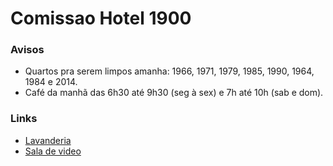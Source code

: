 # Comissao Hotel 1900

### Avisos
- Quartos pra serem limpos amanha: 1966, 1971, 1979, 1985, 1990, 1964, 1984 e 2014.
- Café da manhã das 6h30 até 9h30 (seg à sex) e 7h até 10h (sab e dom).

### Links
- [Lavanderia](https://docs.google.com/spreadsheets/d/1W_GJbY0VLUJGhIx9h9wciLpElWULUlwtVCLnrXXiBCw/edit#gid=1125504697)
- [Sala de video](https://docs.google.com/spreadsheets/d/1yuPXWI7uhDfXMNP5LNjd4i9sMmMNIkR1wicR4VrDuvo/edit#gid=0)
